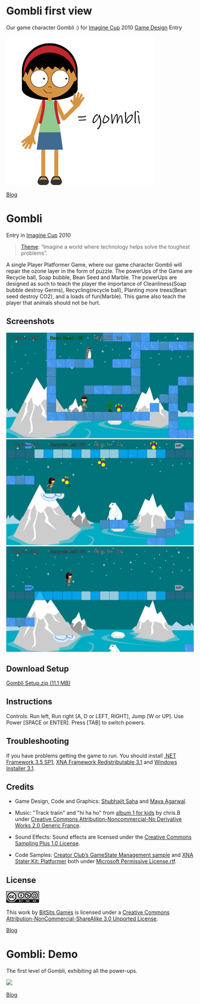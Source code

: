 Gombli first view
===
Our game character Gombli :) 
for [Imagine Cup] 2010 [Game Design] Entry

![](https://raw.githubusercontent.com/Bitsits/Gombli-Assets/master/Blog/01%252520Gombli.png)

[Blog](https://www.bitsits.games/2010/03/gombli-first-view.html)

Gombli
======

Entry in [Imagine Cup] 2010

> [Theme](http://imaginecup.com/CompetitionsContent/MDG.aspx): “Imagine a world where technology helps solve the toughest problems”.

A single Player Platformer Game, where our game character Gombli will repair the ozone layer in the form of puzzle. The powerUps of the Game are Recycle ball, Soap bubble, Bean Seed and Marble. The powerUps are designed as such to teach the player the importance of Cleanliness(Soap bubble destroy Germs), Recycling(recycle ball), Planting more trees(Bean seed destroy CO2), and a loads of fun(Marble). This game also teach the player that animals should not be hurt.

Screenshots
---
![](https://raw.githubusercontent.com/Bitsits/Gombli-Assets/master/Blog/Gombli1.png)
![](https://raw.githubusercontent.com/Bitsits/Gombli-Assets/master/Blog/Gombli2.png)
![](https://raw.githubusercontent.com/Bitsits/Gombli-Assets/master/Blog/Gombli3.png)

Download Setup
---
[Gombli Setup.zip (11.1 MB)](https://github.com/BitSits/Gombli-Assets/raw/master/Gombli%20(Setup).zip)


Instructions
---
Controls: Run left, Run right [A, D or LEFT, RIGHT], Jump [W or UP]. Use Power [SPACE or ENTER]. Press [TAB] to switch powers.


Troubleshooting
---
If you have problems getting the game to run. You should install [.NET Framework 3.5 SP1], [XNA Framework Redistributable 3.1] and [Windows Installer 3.1].

Credits
---
- Game Design, Code and Graphics: [Shubhajit Saha] and [Maya Agarwal].

- Music: "Track traiin" and "hi ha ho" from [album 1 for kids](http://www.jamendo.com/en/album/41527) by chris.B under [Creative Commons Attribution-Noncommercial-No Derivative Works 2.0 Generic France].

- Sound Effects: Sound effects are licensed under the [Creative Commons Sampling Plus 1.0 License].

- Code Samples: [Creator Club’s GameState Management sample] and [XNA Stater Kit: Platformer] both under [Microsoft Permissive License.rtf].

License
--

![](https://raw.githubusercontent.com/Bitsits/Gombli-Assets/master/Blog/cc.png)

This work by [BitSits Games] is licensed under a [Creative Commons Attribution-NonCommercial-ShareAlike 3.0 Unported License].

[Blog](https://www.bitsits.games/2010/03/gombli.html)


Gombli: Demo
===
The first level of Gombli, exhibiting all the power-ups.

<!-- [![](http://i3.ytimg.com/vi/3JaXCBq9Ecw/hqdefault.jpg)][video] -->
[![](https://raw.githubusercontent.com/Bitsits/Gombli-Assets/master/Blog/Bad%20Tv%20GIF-downsized_large.gif)][video]

[Blog](https://www.bitsits.games/2011/08/gombli-demo.html)


[Imagine Cup]: http://imaginecup.com/
[Game Design]: http://imaginecup.com/Competition/mycompetitionportal.aspx?competitionId=38
[video]: https://www.youtube.com/watch?v=3JaXCBq9Ecw

[.NET Framework 3.5 SP1]: http://www.microsoft.com/downloads/details.aspx?FamilyID=ab99342f-5d1a-413d-8319-81da479ab0d7
[XNA Framework Redistributable 3.1]: http://www.microsoft.com/downloads/details.aspx?FamilyID=53867a2a-e249-4560-8011-98eb3e799ef2
[Windows Installer 3.1]: http://www.microsoft.com/downloads/details.aspx?displaylang=en&FamilyID=889482fc-5f56-4a38-b838-de776fd4138c

[Creator Club’s GameState Management sample]: http://creators.xna.com/en-US/samples/gamestatemanagement
[XNA Stater Kit: Platformer]: http://msdn.microsoft.com/en-us/library/dd254918.aspx
[Microsoft Permissive License.rtf]: http://creators.xna.com/downloads/?id=15

[Creative Commons Attribution-Noncommercial-No Derivative Works 2.0 Generic France]: http://creativecommons.org/licenses/by-nc-nd/2.0/fr/
[Creative Commons Sampling Plus 1.0 License]: http://creativecommons.org/licenses/sampling+/1.0/
[Creative Commons Attribution-NonCommercial-ShareAlike 3.0 Unported License]: http://creativecommons.org/licenses/by-nc-sa/3.0/

[BitSits Games]: https://www.bitsits.games
[Shubhajit Saha]: https://www.shubhajitsaha.com
[Maya Agarwal]: https://mayaagarwal.blogspot.com
